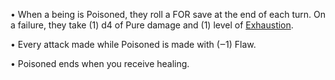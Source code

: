 • When a being is Poisoned, they roll a FOR save at the end of each turn. On a failure, they take (1) d4 of Pure damage and (1) level of [Exhaustion](https://docs.google.com/document/d/1tEl2LB8uHrA2UrQv1fZHT4yUiFXjuE3nUA9Efl59TPQ/edit#heading=h.cb4czmrhdmel).

• Every attack made while Poisoned is made with (‒1) Flaw.

• Poisoned ends when you receive healing.